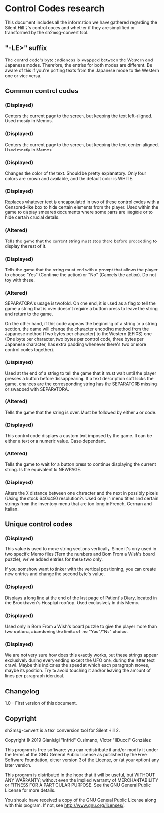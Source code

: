 # Control Codes research

This document includes all the information we have gathered regarding
the Silent Hill 2's control codes and whether if they are simplified
or transformed by the sh2msg-convert tool.

## "-LE>" suffix
The control code's byte endianess is swapped between the Western and
Japanese modes. Therefore, the entries for both modes are different.
Be aware of this if you're porting texts from the Japanese mode to
the Western one or vice versa.

## Common control codes

### <CENTER-PARAGRAPH> (Displayed)
Centers the current page to the screen, but keeping the text
left-aligned. Used mostly in Memos.

### <CENTER-PER-LINE> (Displayed)
Centers the current page to the screen, but keeping the text
center-aligned. Used mostly in Memos.

### <COLOR-XXXX> (Displayed)
Changes the color of the text. Should be pretty explanatory. Only
four colors are known and available, and the default color is WHITE.

### <HIDDEN-TEXT> (Displayed)
Replaces whatever text is encapsulated in two of these control codes
with a Censored-like box to hide certain elements from the player.
Used within the game to display smeared documents where some parts
are illegible or to hide certain crucial details.

### <NEWLINE> (Altered)
Tells the game that the current string must stop there before
proceeding to display the rest of it.

### <SELECT-YES-OR-NO> (Displayed)
Tells the game that the string must end with a prompt that allows the
player to choose "Yes" (Continue the action) or "No" (Cancels the
action). Do not toy with these.

### <SEPARATORA> (Altered)
SEPARATORA's usage is twofold. On one end, it is used as a flag to
tell the game a string that is over doesn't require a buttom press to
leave the string and return to the game.

On the other hand, if this code appears the beginning of a string or
a string section, the game will change the character encoding method
from the Japanese method (Two bytes per character) to the Western
(EFIGS) one (One byte per character, two bytes per control code,
three bytes per Japanese character, has extra padding whenever
there's two or more control codes together).

### <SEPARATORB> (Displayed)
Used at the end of a string to tell the game that it must wait until
the player presses a button before dissappearing. If a text
description soft locks the game, chances are the corresponding string
has the SEPARATORB missing or swapped with SEPARATORA.

### <STRING-END> (Altered)
Tells the game that the string is over. Must be followed by either a
<SEPARATORA> or <SEPARATORB> code.

### <VARIABLE-XX> (Displayed)
This control code displays a custom text imposed by the game. It can
be either a text or a numeric value. Case-dependant.

### <WAIT> (Altered)
Tells the game to wait for a button press to continue displaying the
current string. Is the equivalent to NEWPAGE.

### <XOFFSET-XX> (Displayed)
Alters the X distance between one character and the next in possibly
pixels (Using the stock 640x480 resolution?). Used only in menu
titles and certain strings from the inventory menu that are too long
in French, German and Italian.

## Unique control codes

### <GLOBALYOFFSET-XXXX> (Displayed)
This value is used to move string sections vertically. Since it's
only used in two specific Memo files (Tern the numbers and Born From
a Wish's board puzzle), we've added entries for these two only.

If you somehow want to tinker with the vertical positioning, you can
create new entries and change the second byte's value.

### <LONG-LINE-PATIENTS-DIARY> (Displayed)
Displays a long line at the end of the last page of Patient's Diary,
located in the Brookhaven's Hospital rooftop. Used exclusively in
this Memo.

### <SELECTABLE-TEXT> (Displayed)
Used only in Born From a Wish's board puzzle to give the player more
than two options, abandoning the limits of the "Yes"/"No" choice.

### <TEXT-POS-XXX> (Displayed)
We are not very sure how does this exactly works, but these strings
appear exclusively during every ending except the UFO one, during the
letter text crawl. Maybe this indicates the speed at which each
paragraph moves, maybe its position. Try to avoid touching it and/or
leaving the amount of lines per paragraph identical.

## Changelog

1.0 - First version of this document.

## Copyright

sh2msg-convert is a text conversion tool for Silent Hill 2.

Copyright © 2019 Gianluigi "Infrid" Cusimano, Víctor "IlDucci" González

This program is free software: you can redistribute it and/or modify
it under the terms of the GNU General Public License as published by
the Free Software Foundation, either version 3 of the License, or
(at your option) any later version.

This program is distributed in the hope that it will be useful,
but WITHOUT ANY WARRANTY; without even the implied warranty of
MERCHANTABILITY or FITNESS FOR A PARTICULAR PURPOSE.  See the
GNU General Public License for more details.

You should have received a copy of the GNU General Public License
along with this program.  If not, see <http://www.gnu.org/licenses/>.
